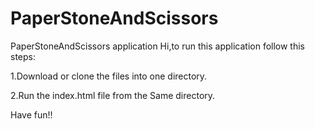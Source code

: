 # PaperStoneAndScissors
PaperStoneAndScissors application
Hi,to run this application follow this steps:

1.Download or clone the files into one directory.

2.Run the index.html file from the Same directory.

Have fun!!
